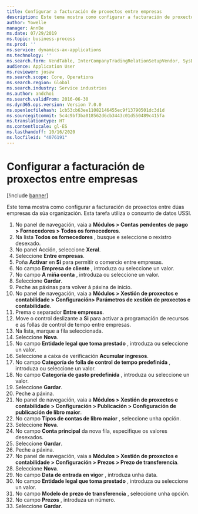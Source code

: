 ```yaml
---
title: Configurar a facturación de proxectos entre empresas
description: Este tema mostra como configurar a facturación de proxectos entre dúas empresas da súa organización.
author: Yowelle
manager: AnnBe
ms.date: 07/29/2019
ms.topic: business-process
ms.prod: ''
ms.service: dynamics-ax-applications
ms.technology: ''
ms.search.form: VendTable, InterCompanyTradingRelationSetupVendor, SysDataAreaSelectLookup, ProjParameters, ProjPosting, ProjTransferPrice
audience: Application User
ms.reviewer: josaw
ms.search.scope: Core, Operations
ms.search.region: Global
ms.search.industry: Service industries
ms.author: andchoi
ms.search.validFrom: 2016-06-30
ms.dyn365.ops.version: Version 7.0.0
ms.openlocfilehash: 1cb53cb63ee11082146455ec9f13790501dc3d1d
ms.sourcegitcommit: 5c4c9bf3ba018562d6cb3443c01d550489c415fa
ms.translationtype: HT
ms.contentlocale: gl-ES
ms.lasthandoff: 10/16/2020
ms.locfileid: "4076191"
---
```

# <a name="configure-intercompany-project-invoicing"></a>Configurar a facturación de proxectos entre empresas

[!include [banner](../../includes/banner.md)]

Este tema mostra como configurar a facturación de proxectos entre dúas empresas da súa organización. Esta tarefa utiliza o conxunto de datos USSI.

1. No panel de navegación, vaia a **Módulos > Contas pendentes de pago > Fornecedores > Todos os fornecedores**.
2. Na lista **Todos os fornecedores** , busque e seleccione o rexistro desexado.
3. No panel Acción, seleccione **Xeral**.
4. Seleccione **Entre empresas**.
5. Poña **Activar** en **Si** para permitir o comercio entre empresas.
6. No campo **Empresa de cliente** , introduza ou seleccione un valor.
7. No campo **A miña conta** , introduza ou seleccione un valor.
8. Seleccione **Gardar**.
9. Peche as páxinas para volver á páxina de inicio.
10. No panel de navegación, vaia a **Módulos > Xestión de proxectos e contabilidade > Configuración> Parámetros de xestión de proxectos e contabilidade**.
11. Prema o separador **Entre empresas**.
12. Move o control deslizante a **Si** para activar a programación de recursos e as follas de control de tempo entre empresas.
13. Na lista, marque a fila seleccionada.
14. Seleccione **Nova**.
15. No campo **Entidade legal que toma prestado** , introduza ou seleccione un valor.
16. Seleccione a caixa de verificación **Acumular ingresos**.
17. No campo **Categoría de folla de control de tempo predefinida** , introduza ou seleccione un valor.
18. No campo **Categoría de gasto predefinida** , introduza ou seleccione un valor.
19. Seleccione **Gardar**.
20. Peche a páxina.
21. No panel de navegación, vaia a **Módulos > Xestión de proxectos e contabilidade > Configuración > Publicación > Configuración de publicación de libro maior**.
22. No campo **Tipos de contas de libro maior** , seleccione unha opción.
23. Seleccione **Nova**.
24. No campo **Conta principal** da nova fila, especifique os valores desexados.
25. Seleccione **Gardar**.
26. Peche a páxina.
27. No panel de navegación, vaia a **Módulos > Xestión de proxectos e contabilidade > Configuración > Prezos > Prezo de transferencia**.
28. Seleccione **Nova**.
29. No campo **Data de entrada en vigor** , introduza unha data.
30. No campo **Entidade legal que toma prestado** , introduza ou seleccione un valor.
31. No campo **Modelo de prezo de transferencia** , seleccione unha opción.
32. No campo **Prezos** , introduza un número.
33. Seleccione **Gardar**.

